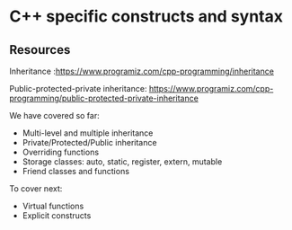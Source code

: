 # C++ specific constructs and syntax

## Resources

Inheritance :https://www.programiz.com/cpp-programming/inheritance

Public-protected-private inheritance: https://www.programiz.com/cpp-programming/public-protected-private-inheritance

We have covered so far:

* Multi-level and multiple inheritance
* Private/Protected/Public inheritance
* Overriding functions
* Storage classes: auto, static, register, extern, mutable
* Friend classes and functions

To cover next:

* Virtual functions
* Explicit constructs